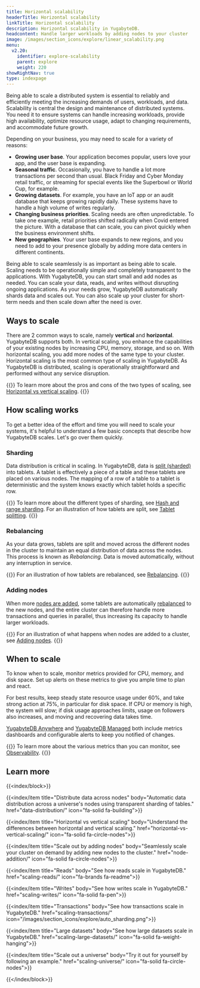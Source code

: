```yaml
---
title: Horizontal scalability
headerTitle: Horizontal scalability
linkTitle: Horizontal scalability
description: Horizontal scalability in YugabyteDB.
headcontent: Handle larger workloads by adding nodes to your cluster
image: /images/section_icons/explore/linear_scalability.png
menu:
  v2.20:
    identifier: explore-scalability
    parent: explore
    weight: 220
showRightNav: true
type: indexpage
---
```


Being able to scale a distributed system is essential to reliably and efficiently meeting the increasing demands of users, workloads, and data. Scalability is central the design and maintenance of distributed systems. You need it to ensure systems can handle increasing workloads, provide high availability, optimize resource usage, adapt to changing requirements, and accommodate future growth.

Depending on your business, you may need to scale for a variety of reasons:

- **Growing user base**. Your application becomes popular, users love your app, and the user base is expanding.
- **Seasonal traffic**. Occasionally, you have to handle a lot more transactions per second than usual. Black Friday and Cyber Monday retail traffic, or streaming for special events like the Superbowl or World Cup, for example.
- **Growing datasets**. For example, you have an IoT app or an audit database that keeps growing rapidly daily. These systems have to handle a high volume of writes regularly.
- **Changing business priorities**. Scaling needs are often unpredictable. To take one example, retail priorities shifted radically when Covid entered the picture. With a database that can scale, you can pivot quickly when the business environment shifts.
- **New geographies**. Your user base expands to new regions, and you need to add to your presence globally by adding more data centers in different continents.

Being able to scale seamlessly is as important as being able to scale. Scaling needs to be operationally simple and completely transparent to the applications. With YugabyteDB, you can start small and add nodes as needed. You can scale your data, reads, and writes without disrupting ongoing applications. As your needs grow, YugabyteDB automatically shards data and scales out. You can also scale up your cluster for short-term needs and then scale down after the need is over.

## Ways to scale

There are 2 common ways to scale, namely **vertical** and **horizontal**. YugabyteDB supports both. In vertical scaling, you enhance the capabilities of your existing nodes by increasing CPU, memory, storage, and so on. With horizontal scaling, you add more nodes of the same type to your cluster. Horizontal scaling is the most common type of scaling in YugabyteDB. As YugabyteDB is distributed, scaling is operationally straightforward and performed without any service disruption.

{{<tip>}}
To learn more about the pros and cons of the two types of scaling, see [Horizontal vs vertical scaling](./horizontal-vs-vertical-scaling).
{{</tip>}}

## How scaling works

To get a better idea of the effort and time you will need to scale your systems, it's helpful to understand a few basic concepts that describe how YugabyteDB scales. Let's go over them quickly.

### Sharding

Data distribution is critical in scaling. In YugabyteDB, data is [split (sharded)](./data-distribution/) into tablets. A tablet is effectively a piece of a table and these tablets are placed on various nodes. The mapping of a row of a table to a tablet is deterministic and the system knows exactly which tablet holds a specific row.

{{<tip>}}
To learn more about the different types of sharding, see [Hash and range sharding](../../architecture/docdb-sharding/sharding/). For an illustration of how tablets are split, see [Tablet splitting](./data-distribution/#tablet-splitting).
{{</tip>}}

### Rebalancing

As your data grows, tablets are split and moved across the different nodes in the cluster to maintain an equal distribution of data across the nodes. This process is known as _Rebalancing_. Data is moved automatically, without any interruption in service.

{{<tip>}}
For an illustration of how tablets are rebalanced, see [Rebalancing](./data-distribution/#rebalancing).
{{</tip>}}

### Adding nodes

When more [nodes are added](./node-addition), some tablets are automatically [rebalanced](./data-distribution/#rebalancing) to the new nodes, and the entire cluster can therefore handle more transactions and queries in parallel, thus increasing its capacity to handle larger workloads.

{{<tip>}}
For an illustration of what happens when nodes are added to a cluster, see [Adding nodes](node-addition/).
{{</tip>}}

## When to scale

To know when to scale, monitor metrics provided for CPU, memory, and disk space. Set up alerts on these metrics to give you ample time to plan and react.

For best results, keep steady state resource usage under 60%, and take strong action at 75%, in particular for disk space. If CPU or memory is high, the system will slow; if disk usage approaches limits, usage on followers also increases, and moving and recovering data takes time.

[YugabyteDB Anywhere](../../yugabyte-platform/alerts-monitoring/) and [YugabyteDB Managed](/preview/yugabyte-cloud/cloud-monitor/) both include metrics dashboards and configurable alerts to keep you notified of changes.

{{<tip>}}
To learn more about the various metrics than you can monitor, see [Observability](../observability).
{{</tip>}}

## Learn more

{{<index/block>}}

  {{<index/item
    title="Distribute data across nodes"
    body="Automatic data distribution across a universe's nodes using transparent sharding of tables."
    href="data-distribution/"
    icon="fa-solid fa-building">}}

  {{<index/item
    title="Horizontal vs vertical scaling"
    body="Understand the differences between horizontal and vertical scaling."
    href="horizontal-vs-vertical-scaling/"
    icon="fa-solid fa-circle-nodes">}}

  {{<index/item
    title="Scale out by adding nodes"
    body="Seamlessly scale your cluster on demand by adding new nodes to the cluster."
    href="node-addition/"
    icon="fa-solid fa-circle-nodes">}}

  {{<index/item
    title="Reads"
    body="See how reads scale in YugabyteDB."
    href="scaling-reads/"
    icon="fa-brands fa-readme">}}

  {{<index/item
    title="Writes"
    body="See how writes scale in YugabyteDB."
    href="scaling-writes/"
    icon="fa-solid fa-pen">}}

  {{<index/item
    title="Transactions"
    body="See how transactions scale in YugabyteDB."
    href="scaling-transactions/"
    icon="/images/section_icons/explore/auto_sharding.png">}}

  {{<index/item
    title="Large datasets"
    body="See how large datasets scale in YugabyteDB."
    href="scaling-large-datasets/"
    icon="fa-solid fa-weight-hanging">}}

  {{<index/item
    title="Scale out a universe"
    body="Try it out for yourself by following an example."
    href="scaling-universe/"
    icon="fa-solid fa-circle-nodes">}}

{{</index/block>}}
